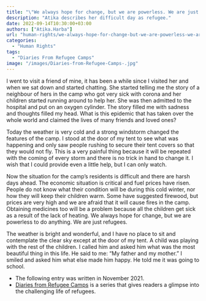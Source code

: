 ```yaml
---
title: "\"We always hope for change, but we are powerless. We are just refugees\""
description: "Atika describes her difficult day as refugee."
date: 2022-09-14T10:30:00+03:00
authors: ["Atika.Harba"]
url: "human-rights/we-always-hope-for-change-but-we-are-powerless-we-are-just-refugees"
categories: 
  - "Human Rights"
tags: 
  - "Diaries From Refugee Camps"
image: "/images/Diaries-from-Refugee-Camps-.jpg"
---
```


I went to visit a friend of mine, it has been a while since I visited her and when we sat down and started chatting. She started telling me the story of a neighbour of hers in the camp who got very sick with corona and her children started running around to help her. She was then admitted to the hospital and put on an oxygen cylinder. The story filled me with sadness and thoughts filled my head. What is this epidemic that has taken over the whole world and claimed the lives of many friends and loved ones?

Today the weather is very cold and a strong windstorm changed the features of the camp. I stood at the door of my tent to see what was happening and only saw people rushing to secure their tent covers so that they would not fly. This is a very painful thing because it will be repeated with the coming of every storm and there is no trick in hand to change it. I wish that I could provide even a little help, but I can only watch.

Now the situation for the camp’s residents is difficult and there are harsh days ahead. The economic situation is critical and fuel prices have risen. People do not know what their condition will be during this cold winter, nor how they will keep their children warm. Some have suggested firewood, but prices are very high and we are afraid that it will cause fires in the camp. Obtaining medicines too will be a problem because all the children get sick as a result of the lack of heating. We always hope for change, but we are powerless to do anything. We are just refugees.

The weather is bright and wonderful, and I have no place to sit and contemplate the clear sky except at the door of my tent. A child was playing with the rest of the children. I called him and asked him what was the most beautiful thing in this life. He said to me: “My father and my mother.” I smiled and asked him what else made him happy. He told me it was going to school.

- The following entry was written in November 2021.
- [Diaries from Refugee Camps](https://un-aligned.org/tag/diaries-from-refugee-camps/) is a series that gives readers a glimpse into the challenging life of refugees.
